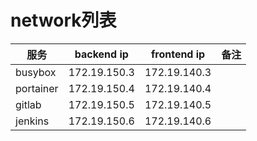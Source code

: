 # network列表
| 服务 | backend ip | frontend ip | 备注 |
|---|---|---|---|
| busybox | 172.19.150.3 | 172.19.140.3 | |
| portainer | 172.19.150.4 | 172.19.140.4 | |
| gitlab | 172.19.150.5 | 172.19.140.5 | |
| jenkins | 172.19.150.6 | 172.19.140.6 | |
